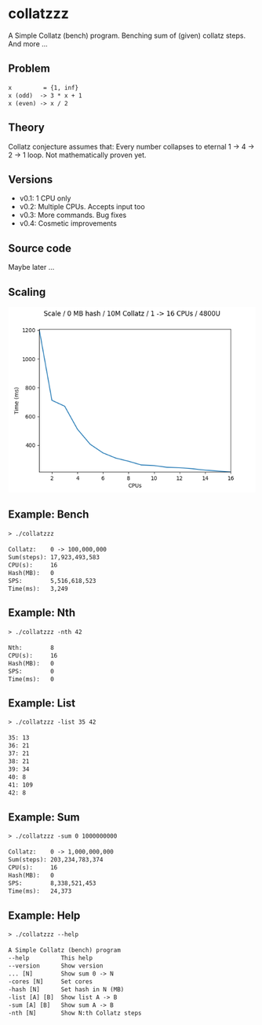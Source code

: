 # collatzzz

A Simple Collatz (bench) program.
Benching sum of (given) collatz steps.
And more ...

## Problem

```
x         = {1, inf}
x (odd)  -> 3 * x + 1
x (even) -> x / 2
```

## Theory

Collatz conjecture assumes that:
Every number collapses to eternal 1 -> 4 -> 2 -> 1 loop.
Not mathematically proven yet.

## Versions

- v0.1: 1 CPU only
- v0.2: Multiple CPUs. Accepts input too
- v0.3: More commands. Bug fixes
- v0.4: Cosmetic improvements

## Source code

Maybe later ...

## Scaling

![Scaling](https://raw.githubusercontent.com/SamuraiDangyo/collatzzz/main/10M-0MB-1-16CPU.png)

## Example: Bench

```
> ./collatzzz

Collatz:    0 -> 100,000,000
Sum(steps): 17,923,493,583
CPU(s):     16
Hash(MB):   0
SPS:        5,516,618,523
Time(ms):   3,249
```
## Example: Nth

```
> ./collatzzz -nth 42

Nth:        8
CPU(s):     16
Hash(MB):   0
SPS:        0
Time(ms):   0
```

## Example: List

```
> ./collatzzz -list 35 42

35: 13
36: 21
37: 21
38: 21
39: 34
40: 8
41: 109
42: 8
```

## Example: Sum

```
> ./collatzzz -sum 0 1000000000

Collatz:    0 -> 1,000,000,000
Sum(steps): 203,234,783,374
CPU(s):     16
Hash(MB):   0
SPS:        8,338,521,453
Time(ms):   24,373
```

## Example: Help

```
> ./collatzzz --help

A Simple Collatz (bench) program
--help         This help
--version      Show version
... [N]        Show sum 0 -> N
-cores [N]     Set cores
-hash [N]      Set hash in N (MB)
-list [A] [B]  Show list A -> B
-sum [A] [B]   Show sum A -> B
-nth [N]       Show N:th Collatz steps
```

